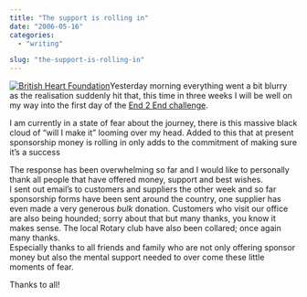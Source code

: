 ```yaml
---
title: "The support is rolling in"
date: "2006-05-16"
categories: 
  - "writing"

slug: "the-support-is-rolling-in"
---
```


[![British Heart Foundation](/images/147476869_c5a3416ea3_m.jpg)](http://www.flickr.com/photos/funkylarma/147476869/ "BHF")Yesterday morning everything went a bit blurry as the realisation suddenly hit that, this time in three weeks I will be well on my way into the first day of the [End 2 End challenge](https://adamchamberlin.info/tagged/end2end).

I am currently in a state of fear about the journey, there is this massive black cloud of “will I make it” looming over my head. Added to this that at present sponsorship money is rolling in only adds to the commitment of making sure it’s a success

The response has been overwhelming so far and I would like to personally thank all people that have offered money, support and best wishes.  
I sent out email’s to customers and suppliers the other week and so far sponsorship forms have been sent around the country, one supplier has even made a very generous _bulk_ donation. Customers who visit our office are also being hounded; sorry about that but many thanks, you know it makes sense. The local Rotary club have also been collared; once again many thanks.  
Especially thanks to all friends and family who are not only offering sponsor money but also the mental support needed to over come these little moments of fear.

Thanks to all!
